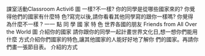 課室活動Classroom Activi6
圖 一樣?不一樣?
你的同學是從哪些國家來的? 你覺得他們的國家有什麼特
色?寫完以後,請你看看其他同學寫的跟你一樣嗎? 你覺得
為什麼不一樣 ?
一一   點
同 學   國 家       特 色
世界各國的朋友
Friends from All Over the World
圖 介紹你的國家
請你跟你的同學一起計畫世界文化日,想一想你們能用什麼
方式介紹你們國家的特色,讓其他國家的人能好好地了解你
們的國家。再請你們畫一張節目表。
介紹的方式

